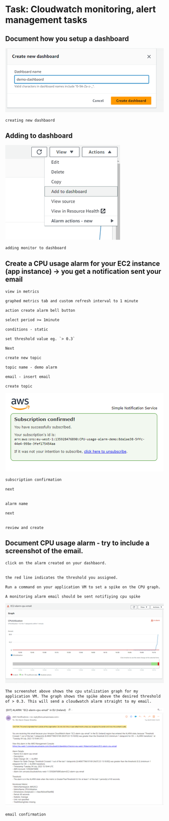 # Task: Cloudwatch monitoring, alert management tasks

## Document how you setup a dashboard

![Alt text](<create dashboard.png>)

```
creating new dashbaord
```
## Adding to dashboard

![Alt text](<add to dashbaord.png>)

```
adding monitor to dashboard
```

## Create a CPU usage alarm for your EC2 instance (app instance) → you get a notification sent your email
```
view in metrics
```
```
graphed metrics tab and custom refresh interval to 1 minute
```
```
action create alarm bell button
```
```
select period >= 1minute
```
```
conditions - static 
```
```
set threshold value eg. `> 0.3`
```
```
Next
```

```
create new topic 
```
```
topic name - demo alarm
```
```
email - insert email
```
```
create topic
```

![Alt text](cloudwatch-alarm-sub-confirmation.png)
```
subscription confirmation
```
```
next
```
``` 

alarm name
```
```
next
```
```

review and create
``` 


## Document CPU usage alarm - try to include a screenshot of the email.

```
click on the alarm created on your dashbaord.
```
```

the red line indicates the threshold you assigned.
```
```
Run a command on your application VM to set a spike on the CPU graph.
```
```
A monitoring alarm email should be sent notifiying cpu spike
```


![Alt text](<CPU alarm spike over threshold.png>)
```
The screenshot above shows the cpu utalization graph for my application VM. The graph shows the spike above the desired threshold of > 0.3. This will send a cloudwatch alarm straight to my email.
```

![Alt text](<monitor alarm email.png>)

```
email confirmation
```


